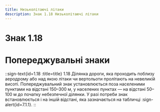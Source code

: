 ```yaml
---
title: Низьколітаючі літаки
description: Знак 1.18 Низьколітаючі літаки
---
```

# Знак 1.18
# Попереджувальні знаки
::sign-text{id=1.18 :title=title}
1.18 Ділянка дороги, яка проходить поблизу аеродрому або над якою літаки чи вертольоти пролітають на невеликій висоті.
Попереджувальний знак установлюється поза населеними пунктами на відстані 150–300 м, у населених пунктах — на відстані 50–100 м до початку небезпечної ділянки. У разі потреби знак встановлюється і на іншій відстані, яка зазначається на табличці :sign-alert{id=7.1.1}.
::